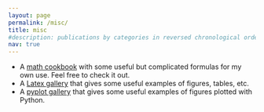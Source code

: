 ```yaml
---
layout: page
permalink: /misc/
title: misc
#description: publications by categories in reversed chronological order. generated by jekyll-scholar.
nav: true
---
```


- A <a href="{{ '/assets/pdf/math/math.pdf' | relative_url }}">math cookbook</a> with some useful but complicated formulas for my own use. Feel free to check it out.
- A [Latex gallery](https://github.com/sujunyan/tex-gallery) that gives some useful examples of figures, tables, etc.
- A [pyplot gallery](https://github.com/sujunyan/pyplot-gallery) that gives some useful examples of figures plotted with Python.
